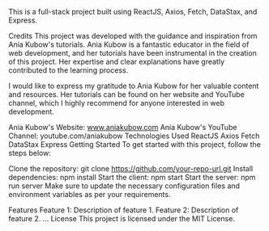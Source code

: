 This is a full-stack project built using ReactJS, Axios, Fetch, DataStax, and Express.

Credits
This project was developed with the guidance and inspiration from Ania Kubow's tutorials. Ania Kubow is a fantastic educator in the field of web development, and her tutorials have been instrumental in the creation of this project. Her expertise and clear explanations have greatly contributed to the learning process.

I would like to express my gratitude to Ania Kubow for her valuable content and resources. Her tutorials can be found on her website and YouTube channel, which I highly recommend for anyone interested in web development.

Ania Kubow's Website: www.aniakubow.com
Ania Kubow's YouTube Channel: youtube.com/aniakubow
Technologies Used
ReactJS
Axios
Fetch
DataStax
Express
Getting Started
To get started with this project, follow the steps below:

Clone the repository: git clone https://github.com/your-repo-url.git
Install dependencies: npm install
Start the client: npm start
Start the server: npm run server
Make sure to update the necessary configuration files and environment variables as per your requirements.

Features
Feature 1: Description of feature 1.
Feature 2: Description of feature 2.
...
License
This project is licensed under the MIT License.
